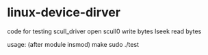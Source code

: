 # linux-device-dirver
code for testing scull_driver
open scull0
write bytes
lseek
read bytes

usage:
(after module insmod)
make
sudo ./test

